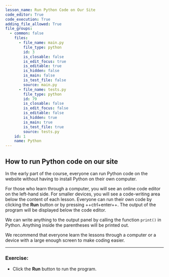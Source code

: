 ```yaml
---
lesson_name: Run Python Code on Our Site
code_editor: True
code_execution: True
adding_file_allowed: True
file_groups:
  - common: false
    files:
      - file_name: main.py
        file_type: python
        id: 3
        is_closable: false
        is_edit_focus: true
        is_editable: true
        is_hidden: false
        is_main: false
        is_test_file: false
        source: main.py
      - file_name: tests.py
        file_type: python
        id: 79
        is_closable: false
        is_edit_focus: false
        is_editable: false
        is_hidden: true
        is_main: true
        is_test_file: true
        source: tests.py
    id: 1
    name: Python
---
```


## How to run Python code on our site

In the early part of the course, everyone can run Python code on the website without having to install Python on their own computer.

For those who learn through a computer, you will see an online code editor on the left-hand side. For smaller devices, you will see a code-writing area below the content of each lesson. Everyone can run their own code by clicking the **Run** button or by pressing ++ctrl+enter++. The output of the program will be displayed below the code editor.

We can write anything to the output panel by calling the function `print()` in Python. Anything inside the parentheses will be printed out.

<div class="alert-info text-sm">
We recommend that everyone learn the lessons through a computer or a device with a large enough screen to make coding easier.
</div>

---

### Exercise:

<ul>
<li id="test-1">Click the <strong>Run</strong> button to run the program.</li>
</ul>
